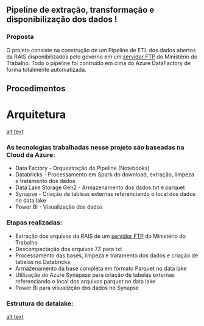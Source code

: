 ## Pipeline  de extração, transformação e disponibilização dos dados !

### Proposta

O projeto consiste na construção de um Pipeline de ETL dos dados abertos da RAIS disponibilizados pelo governo em um [servidor FTP](ftp://ftp.mtps.gov.br/pdet/microdados/RAIS/) do Ministério do Trabalho. Todo o pipeline foi contruido em cima do Azure DataFactory de forma totalmente automatizada.


## Procedimentos

# Arquitetura

[alt text](https://github.com/gutomelo/3GTeam/blob/master/Png/arquitetura.png)

### As tecnologias trabalhadas nesse projeto são baseadas na Cloud da Azure:

- Data Factory - Orquestração do Pipeline (Notebooks)
- Databricks - Processamento  em Spark do download, extração, limpeza  e tratamento dos dados
- Data Lake Storage Gen2 - Armazenamento dos dados txt e parquet
- Synapse - Criação de tableas externas referenciando o local dos dados no data lake
- Power BI - Visualização dos dados

### Etapas realizadas:

- Extração dos arquivos da RAIS de um [servidor FTP](ftp://ftp.mtps.gov.br/pdet/microdados/RAIS/) do Ministério do Trabalho
- Descompactação dos arquivos 7Z para txt
- Processamento das bases, limpeza e tratamento dos dados e criação de tabelas no Databricks
- Armazenamento da base completa em formato Parquet no data lake
- Utilização do Azure Synapase para criação de tabelas externas referenciando o local dos arquivos parquet no data lake
- Power BI para visualizção dos dados no Synapse

### Estrutura do datalake:

[alt text](https://github.com/gutomelo/3GTeam/blob/master/Png/estrutura_datalakepng.png)

